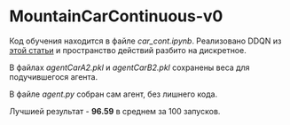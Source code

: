 # MountainCarContinuous-v0

Код обучения находится в файле *car_cont.ipynb*. Реализовано DDQN из [этой статьи](https://papers.nips.cc/paper/3964-double-q-learning) и пространство действий разбито на дискретное.  

В файлах *agentCarA2.pkl* и *agentCarB2.pkl* сохранены веса для подучившегося агента.  

В файле *agent.py* собран сам агент, без лишнего кода.  

Лучшией результат - **96.59** в среднем за 100 запусков.